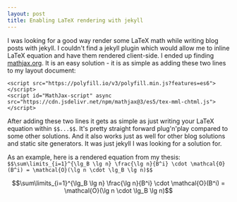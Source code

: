 ```yaml
---
layout: post
title: Enabling LaTeX rendering with jekyll
---
```


I was looking for a good way render some LaTeX math while writing blog posts with jekyll. I couldn't find a jekyll plugin which would allow me to inline LaTeX equation and have them rendered client-side. I ended up finding [mathjax.org](https://www.mathjax.org/). It is an easy solution - it is as simple as adding these two lines to my layout document:

    <script src="https://polyfill.io/v3/polyfill.min.js?features=es6"></script>
    <script id="MathJax-script" async src="https://cdn.jsdelivr.net/npm/mathjax@3/es5/tex-mml-chtml.js"></script>

After adding these two lines it gets as simple as just writing your LaTeX equation within `$$...$$`. It's pretty straight forward plug'n'play compared to some other solutions. And it also works just as well for other blog solutions and static site generators. It was just jekyll I was looking for a solution for.

As an example, here is a rendered equation from my thesis: `$$\sum\limits_{i=1}^{\lg_B \lg n} \frac{\lg n}{B^i} \cdot \mathcal{O}(B^i) = \mathcal{O}(\lg n \cdot \lg_B \lg n)$$` 


$$\sum\limits_{i=1}^{\lg_B \lg n} \frac{\lg n}{B^i} \cdot \mathcal{O}(B^i) = \mathcal{O}(\lg n \cdot \lg_B \lg n)$$

